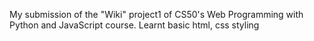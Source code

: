 My submission of the "Wiki" project1 of CS50's Web Programming with Python and JavaScript course.
Learnt basic html, css styling
